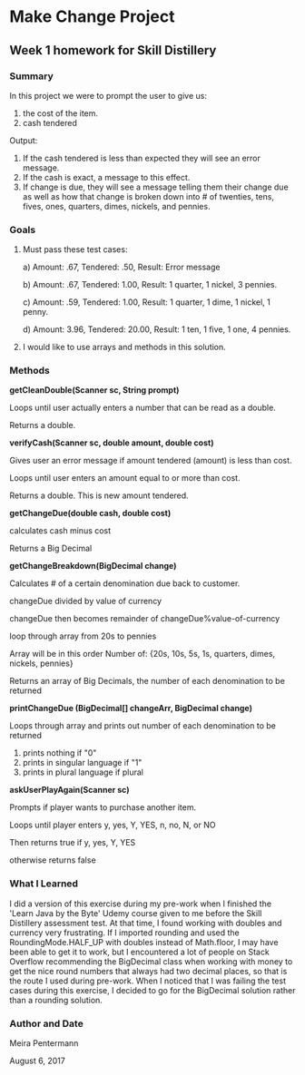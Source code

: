 # Make Change Project
## Week 1 homework for Skill Distillery

### Summary

In this project we were to prompt the user to give us:
1. the cost of the item.
2. cash tendered

Output:
1. If the cash tendered is less than expected they will see an error message.
2. If the cash is exact, a message to this effect.
3. If change is due, they will see a message telling them their change due as well as 
how that change is broken down into # of twenties, tens, fives, ones, quarters, dimes,
nickels, and pennies.

### Goals

1. Must pass these test cases:

	a) Amount: .67, Tendered: .50, Result: Error message

	b) Amount: .67, Tendered: 1.00, Result: 1 quarter, 1 nickel, 3 pennies.

	c) Amount: .59, Tendered: 1.00, Result: 1 quarter, 1 dime, 1 nickel, 1 penny.

	d) Amount: 3.96, Tendered: 20.00, Result: 1 ten, 1 five, 1 one, 4 pennies.

2. I would like to use arrays and methods in this solution.

### Methods

**getCleanDouble(Scanner sc, String prompt)**

Loops until user actually enters a number that can be read as a double.

Returns a double.
	
**verifyCash(Scanner sc, double amount, double cost)**

Gives user an error message if amount tendered (amount) is less than cost.

Loops until user enters an amount equal to or more than cost.

Returns a double. This is new amount tendered.
	
**getChangeDue(double cash, double cost)**

calculates cash minus cost

Returns a Big Decimal
	
**getChangeBreakdown(BigDecimal change)**

Calculates # of a certain denomination due back to customer.

changeDue divided by value of currency

changeDue then becomes remainder of changeDue%value-of-currency

loop through array from 20s to pennies

Array will be in this order Number of: {20s, 10s, 5s, 1s, quarters, dimes, nickels, pennies}

Returns an array of Big Decimals, the number of each denomination to be returned
	
**printChangeDue (BigDecimal[] changeArr, BigDecimal change)**

Loops through array and prints out number of each denomination to be returned
1. prints nothing if "0"
2. prints in singular language if "1"
3. prints in plural language if plural
	
**askUserPlayAgain(Scanner sc)**

Prompts if player wants to purchase another item.

Loops until player enters y, yes, Y, YES, n, no, N, or NO

Then returns true if y, yes, Y, YES

otherwise returns false
	
### What I Learned

I did a version of this exercise during my pre-work when I finished the 'Learn Java by 
the Byte' Udemy course given to me before the Skill Distillery assessment test. At that 
time, I found working with doubles and currency very frustrating. If I imported rounding 
and used the RoundingMode.HALF_UP with doubles instead of Math.floor, I may have been able 
to get it to work, but I encountered a lot of people on Stack Overflow recommending 
the BigDecimal class when working with money to get the nice round numbers that always 
had two decimal places, so that is the route I used during pre-work. When I noticed that 
I was failing the test cases during this exercise, I decided to go for the BigDecimal 
solution rather than a rounding solution. 

### Author and Date
Meira Pentermann

August 6, 2017